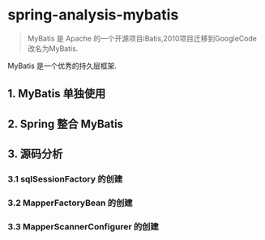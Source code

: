 # spring-analysis-mybatis


> MyBatis 是 Apache 的一个开源项目iBatis,2010项目迁移到GoogleCode 改名为MyBatis.


MyBatis 是一个优秀的持久层框架.


## 1. MyBatis 单独使用

## 2. Spring 整合 MyBatis

## 3. 源码分析
### 3.1 sqlSessionFactory 的创建

### 3.2 MapperFactoryBean 的创建
### 3.3 MapperScannerConfigurer 的创建